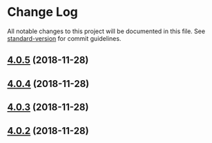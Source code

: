 # Change Log

All notable changes to this project will be documented in this file. See [standard-version](https://github.com/conventional-changelog/standard-version) for commit guidelines.

<a name="4.0.5"></a>
## [4.0.5](https://github.com/vvimo/cms/compare/v4.0.4...v4.0.5) (2018-11-28)



<a name="4.0.4"></a>
## [4.0.4](https://github.com/vvimo/cms/compare/v4.0.3...v4.0.4) (2018-11-28)



<a name="4.0.3"></a>
## [4.0.3](https://github.com/vvimo/cms/compare/v4.0.2...v4.0.3) (2018-11-28)



<a name="4.0.2"></a>
## [4.0.2](https://github.com/vvimo/cms/compare/v4.0.2-2...v4.0.2) (2018-11-28)

